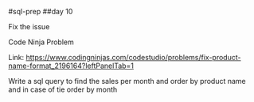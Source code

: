 #sql-prep
##day 10

Fix the issue

Code Ninja Problem

Link:
https://www.codingninjas.com/codestudio/problems/fix-product-name-format_2196164?leftPanelTab=1

Write a sql query to find the sales per month and order by product name and in case of tie order by month